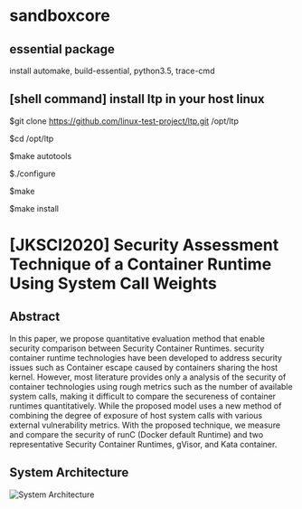 # sandboxcore

## essential package
install automake, build-essential, python3.5, trace-cmd

## [shell command] install ltp in your host linux
$git clone https://github.com/linux-test-project/ltp.git /opt/ltp

$cd /opt/ltp

$make autotools

$./configure

$make

$make install

# [JKSCI2020] Security Assessment Technique of a Container Runtime Using System Call Weights
## Abstract
In this paper, we propose quantitative evaluation method that enable security comparison between
Security Container Runtimes. security container runtime technologies have been developed to address
security issues such as Container escape caused by containers sharing the host kernel. However, most
literature provides only a analysis of the security of container technologies using rough metrics such as
the number of available system calls, making it difficult to compare the secureness of container
runtimes quantitatively. While the proposed model uses a new method of combining the degree of
exposure of host system calls with various external vulnerability metrics. With the proposed technique,
we measure and compare the security of runC (Docker default Runtime) and two representative Security
Container Runtimes, gVisor, and Kata container.
## System Architecture
![System Architecture](https://user-images.githubusercontent.com/44808660/189523110-e1914462-c965-42d0-be78-6b1be7e67062.png)
